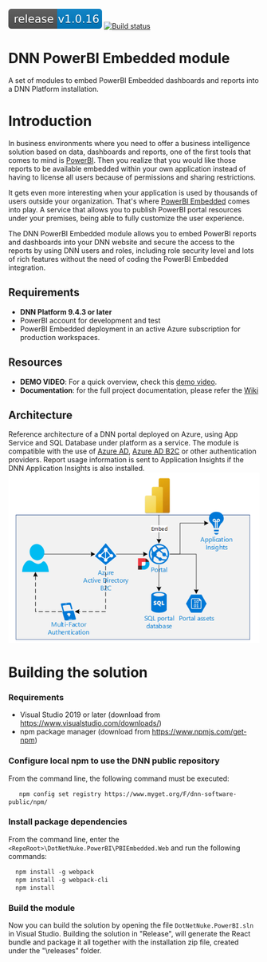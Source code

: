 [![Latest release](docs/images/ReleaseBadge.svg)](https://github.com/intelequia/dnn.powerbiembedded/releases) [![Build status](https://intelequia.visualstudio.com/DotNetNuke.PowerBI/_apis/build/status/DotNetNuke.PowerBI-CI)](https://intelequia.visualstudio.com/DotNetNuke.PowerBI/_build/latest?definitionId=44)

# DNN PowerBI Embedded module

A set of modules to embed PowerBI Embedded dashboards and reports into a DNN Platform installation.

# Introduction

In business environments where you need to offer a business intelligence solution based on data, dashboards and reports, one of the first tools that comes to mind is [PowerBI](https://powerbi.microsoft.com/). Then you realize that you would like those reports to be available embedded within your own application instead of having to license all users because of permissions and sharing restrictions.

It gets even more interesting when your application is used by thousands of users outside your organization. That's where [PowerBI Embedded](https://powerbi.microsoft.com/en-us/power-bi-embedded/) comes into play. A service that allows you to publish PowerBI portal resources under your premises, being able to fully customize the user experience.

The DNN PowerBI Embedded module allows you to embed PowerBI reports and dashboards into your DNN website and secure the access to the reports by using DNN users and roles, including role security level and lots of rich features without the need of coding the PowerBI Embedded integration. 

## Requirements
* **DNN Platform 9.4.3 or later**
* PowerBI account for development and test
* PowerBI Embedded deployment in an active Azure subscription for production workspaces. 

## Resources
* **DEMO VIDEO**: For a quick overview, check this [demo video](https://www.youtube.com/watch?v=kZzKFqyt88w). 
* **Documentation**: for the full project documentation, please refer the [Wiki](https://github.com/intelequia/dnn.powerbiembedded/wiki)

## Architecture
Reference architecture of a DNN portal deployed on Azure, using App Service and SQL Database under platform as a service. The module is compatible with the use of [Azure AD](https://github.com/davidjrh/dnn.azureadprovider), [Azure AD B2C](https://github.com/intelequia/dnn.azureadb2cprovider) or other authentication providers. Report usage information is sent to Application Insights if the DNN Application Insights is also installed. 
![Portal architecture](docs/images/Architecture.png  "Portal architecture")


# Building the solution
### Requirements
* Visual Studio 2019 or later (download from https://www.visualstudio.com/downloads/)
* npm package manager (download from https://www.npmjs.com/get-npm)

### Configure local npm to use the DNN public repository
From the command line, the following command must be executed:
```
   npm config set registry https://www.myget.org/F/dnn-software-public/npm/
```
### Install package dependencies
From the command line, enter the `<RepoRoot>\DotNetNuke.PowerBI\PBIEmbedded.Web` and run the following commands:
```
  npm install -g webpack
  npm install -g webpack-cli
  npm install
```

### Build the module
Now you can build the solution by opening the file `DotNetNuke.PowerBI.sln` in Visual Studio. Building the solution in "Release", will generate the React bundle and package it all together with the installation zip file, created under the "\releases" folder.
